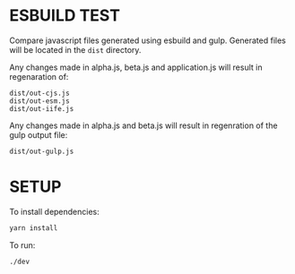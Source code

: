 # ESBUILD TEST

Compare javascript files generated using esbuild and gulp. Generated files will be located in the `dist` directory.

Any changes made in alpha.js, beta.js and application.js will result in regenaration of:

```
dist/out-cjs.js
dist/out-esm.js
dist/out-iife.js
```

Any changes made in alpha.js and beta.js will result in regenration of the gulp output file:

```
dist/out-gulp.js
```

# SETUP

To install dependencies:

```sh
yarn install
```

To run:

```
./dev
```
